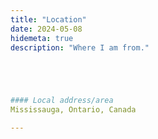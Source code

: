 ```yaml
---
title: "Location"
date: 2024-05-08
hidemeta: true
description: "Where I am from."





#### Local address/area
Mississauga, Ontario, Canada

---
```




